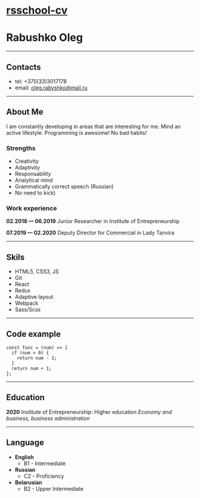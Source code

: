 # [rsschool-cv](https://github.com/OlegRabushko/rsschool-cv/blob/rsschool-cv-html/index.html)

# Rabushko Oleg

--------------

## Contacts

* tel: +375(33)3017178
* email: oleg.rabyshko@mail.ru

---------------

## About Me

I am constantly developing in areas that are interesting for me. Mind an active lifestyle. Programming is awesome!  No bad habits!

### Strengths

* Creativity
* Adaptivity
* Responsability
* Analytical mind
* Grammatically correct speech (Russian)
* No need to kick)

### Work experience

**02.2018 — 06.2019**
Junior Researcher in Institute of Entrepreneurship

**07.2019 — 02.2020**
Deputy Director for Commercial in Lady Tanvira

-----------

## Skils

* HTML5, CSS3, JS
* Git
* React
* Redux
* Adaptive layout
* Webpack
* Sass/Scss

----------------

## Code example

```
const func = (num) => {  
  if (num > 0) {  
    return num - 1;  
  }
  return num + 1;  
};  
```

-----------

## Education

**2020**
Institute of Entrepreneurship: Higher education
*Economy and business, business administration*

------------

## Language

* **English**
  * B1 - Intermediate
* **Russian**
  * C2 - Proficiency
* **Belarusian**
  * B2 - Upper Intermediate
